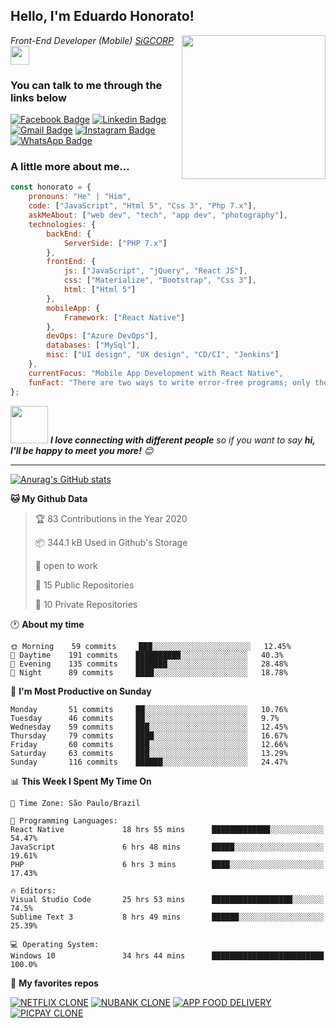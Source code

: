 <h2>Hello, I'm Eduardo Honorato!</h2>
<img align='right' src="https://media.giphy.com/media/M9gbBd9nbDrOTu1Mqx/giphy.gif" width="230">
<p><em>Front-End Developer (Mobile) <a href="https://www.sigcorp.com.br">SiGCORP</a><img src="https://media.giphy.com/media/WUlplcMpOCEmTGBtBW/giphy.gif" width="30"> 
</em></p>

### You can talk to me through the links below


[![Facebook Badge](https://img.shields.io/badge/-Facebook-blue?style=plastic&logo=Facebook&logoColor=white&link=https://www.facebook.com/eduardohonoratoo/)](https://www.facebook.com/eduardohonoratoo/)
[![Linkedin Badge](https://img.shields.io/badge/-LinkedIn-blue?style=plastic&logo=Linkedin&logoColor=white&link=https://www.linkedin.com/in/eduhonorato/)](https://www.linkedin.com/in/eduhonorato/)
[![Gmail Badge](https://img.shields.io/badge/-Gmail-c14438?style=plastic&logo=Gmail&logoColor=white&link=mailto:dev.honorato@gmail.com)](mailto:dev.honorato@gmail.com)
[![Instagram Badge](https://img.shields.io/badge/-Instagram-purple?style=plastic&logo=instagram&logoColor=white&link=https://instagram.com/dudu.honorato/)](https://instagram.com/dudu.honorato)
[![WhatsApp Badge](https://img.shields.io/badge/-WhatsApp-green?style=plastic&logo=WhatsApp&logoColor=white&link=https://wa.me/05512991096938/)](https://wa.me/05512991096938)

### A little more about me...  

```javascript
const honorato = {
    pronouns: "He" | "Him",
    code: ["JavaScript", "Html 5", "Css 3", "Php 7.x"],
    askMeAbout: ["web dev", "tech", "app dev", "photography"],
    technologies: {
        backEnd: {
            ServerSide: ["PHP 7.x"]
        },
        frontEnd: {
            js: ["JavaScript", "jQuery", "React JS"],
            css: ["Materialize", "Bootstrap", "Css 3"],
            html: ["Html 5"]
        },
        mobileApp: {
            Framework: ["React Native"]
        },
        devOps: ["Azure DevOps"],
        databases: ["MySql"],
        misc: ["UI design", "UX design", "CD/CI", "Jenkins"]
    },
    currentFocus: "Mobile App Development with React Native",
    funFact: "There are two ways to write error-free programs; only the third one works"
};
```

<img src="https://media.giphy.com/media/LnQjpWaON8nhr21vNW/giphy.gif" width="60"> <em><b>I love connecting with different people</b> so if you want to say <b>hi, I'll be happy to meet you more!</b> 😊</em>

---
<!--START_SECTION:waka-->
[![Anurag's GitHub stats](https://github-readme-stats.vercel.app/api?username=eduardohonorato&hide=contribs,prs)](https://github.com/anuraghazra/github-readme-stats)


**🐱 My Github Data** 

> 🏆 83 Contributions in the Year 2020
 > 
> 📦 344.1 kB Used in Github's Storage 
 > 
> 💼 open to work
 > 
> 📜 15 Public Repositories 
 > 
> 🔑 10 Private Repositories  
 > 
🕐 **About my time** 

```text
🌞 Morning    59 commits     ███░░░░░░░░░░░░░░░░░░░░░░   12.45% 
🌆 Daytime    191 commits    ██████████░░░░░░░░░░░░░░░   40.3% 
🌃 Evening    135 commits    ███████░░░░░░░░░░░░░░░░░░   28.48% 
🌙 Night      89 commits     ████░░░░░░░░░░░░░░░░░░░░░   18.78%

```
📅 **I'm Most Productive on Sunday** 

```text
Monday       51 commits     ██░░░░░░░░░░░░░░░░░░░░░░░   10.76% 
Tuesday      46 commits     ██░░░░░░░░░░░░░░░░░░░░░░░   9.7% 
Wednesday    59 commits     ███░░░░░░░░░░░░░░░░░░░░░░   12.45% 
Thursday     79 commits     ████░░░░░░░░░░░░░░░░░░░░░   16.67% 
Friday       60 commits     ███░░░░░░░░░░░░░░░░░░░░░░   12.66% 
Saturday     63 commits     ███░░░░░░░░░░░░░░░░░░░░░░   13.29% 
Sunday       116 commits    ██████░░░░░░░░░░░░░░░░░░░   24.47%

```


📊 **This Week I Spent My Time On** 

```text
🔅 Time Zone: São Paulo/Brazil

💬 Programming Languages: 
React Native             18 hrs 55 mins      █████████████░░░░░░░░░░░░   54.47% 
JavaScript               6 hrs 48 mins       █████░░░░░░░░░░░░░░░░░░░░   19.61% 
PHP                      6 hrs 3 mins        ████░░░░░░░░░░░░░░░░░░░░░   17.43% 

🔥 Editors: 
Visual Studio Code       25 hrs 53 mins      ██████████████████░░░░░░░   74.5% 
Sublime Text 3           8 hrs 49 mins       ██████░░░░░░░░░░░░░░░░░░░   25.39% 

💻 Operating System: 
Windows 10               34 hrs 44 mins      █████████████████████████   100.0%

```
📲 **My favorites repos** 

[![NETFLIX CLONE](https://github-readme-stats.vercel.app/api/pin/?username=eduardohonorato&repo=Netflix-Clone-React-Native)](https://github.com/EduardoHonorato/Netflix-Clone-React-Native)
[![NUBANK CLONE](https://github-readme-stats.vercel.app/api/pin/?username=eduardohonorato&repo=Clone-App-Nubank)](https://github.com/EduardoHonorato/Clone-App-Nubank)
[![APP FOOD DELIVERY](https://github-readme-stats.vercel.app/api/pin/?username=eduardohonorato&repo=App-Food-Delivery)](https://github.com/EduardoHonorato/App-Food-Delivery)
[![PICPAY CLONE](https://github-readme-stats.vercel.app/api/pin/?username=eduardohonorato&repo=Clone-ui-PicPay-com-React-Native)](https://github.com/EduardoHonorato/Clone-ui-PicPay-com-React-Native)


